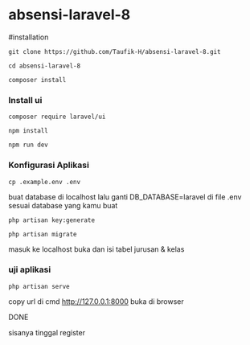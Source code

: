 # absensi-laravel-8
#installation
```
git clone https://github.com/Taufik-H/absensi-laravel-8.git
```
```
cd absensi-laravel-8
```
```
composer install
```
### Install ui
```
composer require laravel/ui
```
```
npm install
```
```
npm run dev
```
### Konfigurasi Aplikasi
```
cp .example.env .env
```
buat database di localhost lalu
ganti DB_DATABASE=laravel di file .env sesuai database yang kamu buat
```
php artisan key:generate
```


```
php artisan migrate
```
masuk ke localhost buka dan isi tabel jurusan & kelas

### uji aplikasi
```
php artisan serve
```
copy url di cmd  http://127.0.0.1:8000
buka di browser

DONE

sisanya tinggal register 
